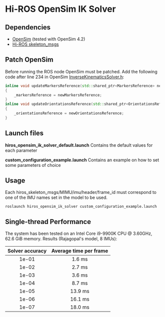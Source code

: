 # Hi-ROS OpenSim IK Solver


## Dependencies
* [OpenSim](https://github.com/opensim-org/opensim-core) (tested with OpenSim 4.2)
* [Hi-ROS skeleton_msgs](https://gitlab.com/hi-ros/skeleton_msgs)


## Patch OpenSim
Before running the ROS node OpenSim must be patched.
Add the following code after line 234 in OpenSim [InverseKinematicsSolver.h](https://github.com/opensim-org/opensim-core/blob/4.2/OpenSim/Simulation/InverseKinematicsSolver.h#L234):

```c++
inline void updateMarkersReference(std::shared_ptr<MarkersReference> newMarkersReference)
{
    _markersReference = newMarkersReference;
}
inline void updateOrientationsReference(std::shared_ptr<OrientationsReference> newOrientationsReference)
{
    _orientationsReference = newOrientationsReference;
}
```


## Launch files
**hiros\_opensim\_ik\_solver\_default.launch**
Contains the default values for each parameter

**custom\_configuration\_example.launch**
Contains an example on how to set some parameters of choice


## Usage
Each hiros_skeleton_msgs/MIMU/imu/header/frame_id must correspond to one of the IMU names set in the model to be used.
```
roslaunch hiros_opensim_ik_solver custom_configuration_example.launch
```


## Single-thread Performance
The system has been tested on an Intel Core i9-9900K CPU @ 3.60GHz, 62.6 GiB memory.
Results (Rajagopal's model, 8 IMUs):

| Solver accuracy | Average time per frame |
| :---:           | :---:                  |
| 1e-01           | 1.6 ms                 |
| 1e-02           | 2.7 ms                 |
| 1e-03           | 3.6 ms                 |
| 1e-04           | 8.7 ms                 |
| 1e-05           | 13.9 ms                |
| 1e-06           | 16.1 ms                |
| 1e-07           | 18.0 ms                |
